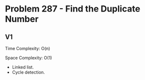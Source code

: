 # Problem 287 - Find the Duplicate Number

## V1

Time Complexity: O(n)

Space Complexity: O(1)

- Linked list.
- Cycle detection.
